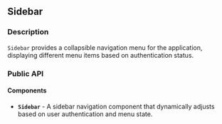 ## Sidebar

### Description

`Sidebar` provides a collapsible navigation menu for the application, displaying different menu items based on authentication status.

### Public API

#### Components

-   **`Sidebar`** - A sidebar navigation component that dynamically adjusts based on user authentication and menu state.
